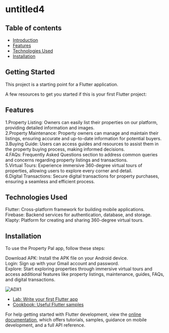 # untitled4


## Table of contents
* [Introduction](#Introduction)
* [Features](#Features)
* [Technologies Used](#TechnologiesUsed)
* [Installation](#Installation)


## Getting Started


This project is a starting point for a Flutter application.

A few resources to get you started if this is your first Flutter project:

## Features
1.Property Listing: Owners can easily list their properties on our platform, providing detailed information and images.<br/>
2.Property Maintenance: Property owners can manage and maintain their listings, ensuring accurate and up-to-date information for potential buyers.<br/>
3.Buying Guide: Users can access guides and resources to assist them in the property buying process, making informed decisions.<br/>
4.FAQs: Frequently Asked Questions section to address common queries and concerns regarding property listings and transactions.<br/>
5.Virtual Tours: Experience immersive 360-degree virtual tours of properties, allowing users to explore every corner and detail.<br/>
6.Digital Transactions: Secure digital transactions for property purchases, ensuring a seamless and efficient process.<br/>

## Technologies Used
Flutter: Cross-platform framework for building mobile applications.
Firebase: Backend services for authentication, database, and storage.
Klapty: Platform for creating and sharing 360-degree virtual tours.

## Installation
To use the Property Pal app, follow these steps:

Download APK: Install the APK file on your Android device.<br/>
Login: Sign up with your Gmail account and password.<br/>
Explore: Start exploring properties through immersive virtual tours and access additional features like property listings, maintenance, guides, FAQs, and digital transactions.<br/>


![ADX1](https://github.com/Sumitnitrkl/PropertyPal/assets/121357559/c9caf388-ce7a-4e4f-9cbe-f948a0bf0c8b)


- [Lab: Write your first Flutter app](https://docs.flutter.dev/get-started/codelab)
- [Cookbook: Useful Flutter samples](https://docs.flutter.dev/cookbook)

For help getting started with Flutter development, view the
[online documentation](https://docs.flutter.dev/), which offers tutorials,
samples, guidance on mobile development, and a full API reference.
